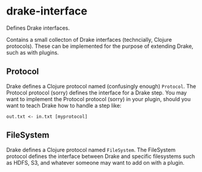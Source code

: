 drake-interface
===============

Defines Drake interfaces.

Contains a small collecton of Drake interfaces (techncially, Clojure protocols). These can be implemented for
the purpose of extending Drake, such as with plugins.

## Protocol

Drake defines a Clojure protocol named (confusingly enough) `Protocol`.
The Protocol protocol (sorry) defines the interface for a Drake step.
You may want to implement the Protocol protocol (sorry) in your plugin,
should you want to teach Drake how to handle a step like:

```
out.txt <- in.txt [myprotocol]
```


## FileSystem

Drake defines a Clojure protocol named `FileSystem`.
The FileSystem protocol defines the interface between Drake and specific filesystems
such as HDFS, S3, and whatever someone may want to add on with a plugin.
